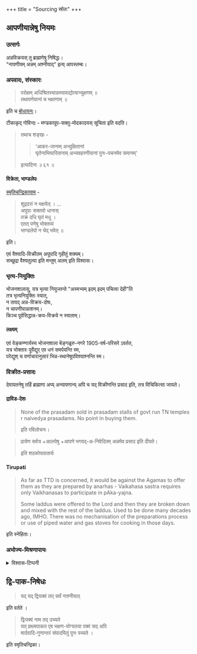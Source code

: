 +++
title = "Sourcing स्रोतः"
+++

## आपणीयान्नेषु नियमः
### उत्सर्गः
अन्नविक्रयस् तु ब्राह्मणेषु निषिद्धः।  
"नापणीयम् अन्नम् अश्नीयाद्" इत्य् आपस्तम्बः।

### अपवादः, संस्कारः

> परोक्षम् अधिश्रितस्यान्नस्यावद्योत्याभ्युक्षणम् ॥  
> तथापणेयानां च भक्षाणाम् ॥

इति च [बोधायनः](/vedAH_yajuH/taittirIyam/sUtram/baudhAyanaH/dharma-sUtram/sarva-prastutiH/01/10)।  

टीकाकृद् गोविन्दः - मण्डकापूप-सक्तु-मोदकादयस् सूचिता इति वदति। 

> तथाच शङ्खः -
> 
> > 'आकर-जानाम् अभ्युक्षितानां  
> घृतेनाभिघारितानाम् अभ्यवहरणीयानां पुनः-पचनमेव समानम्' 
> 
> इत्यादिना ॥ ६१ ॥

#### विक्रेता, भाण्डलेपः
[स्मृतिचन्द्रिकायाम्](/kalpAntaram/dharmaH/nibandhaH/devaNaH_smRti-chandrikA/Text/shrAddham/16_nityabhojane_varjyadravyaviShayANi) - 

> शूद्रदत्तं न भक्षयेत् । …  
> अपूपाः सक्तवो धानास्  
> तक्रं दधि घृतं मधु ।  
> एतत् पणेषु भोक्तव्यं  
> भाण्डलेपो न चेद् भवेत् ॥

इति। 

एवं वैश्यादि-विक्रीतम् अपूपादि गृहीतुं शक्यम्।  
सच्छूद्रा वैश्यतुल्या इति मन्तुम् अलम् इति विश्वासः। 

### भृत्य-नियुक्तिः
भोजनशालासु, यत्र भृत्या नियुज्तन्ते "अस्मभ्यम् इदम् इदम् पचित्वा देही"ति  
तत्र भृत्यनियुक्तिः स्यात्,  
न तावद् अन्न-विक्रय-दोषः,  
न चापणीयान्नाशनम्।  
किञ्च पूर्वसिद्धान्न-क्रय-विक्रये न स्याताम्।  

#### लक्ष्यम्
एवं वेङ्कण्णार्यस्य भोजनशाला बॆङ्गळूरु-नगरे 1905-वर्ष-परिसरे ऽवर्तत,  
यत्र भोक्तारः पूर्वेद्युर् एव धनं समर्पयन्ति स्म,  
परेद्युश् च वर्णाचारानुसारं भिन्न-स्थानेषूपविश्याश्नन्ति स्म। 

### विक्रीत-प्रसादः
देवायतनेषु तर्हि ब्राह्मणा अप्य् अन्यापणान्य् अपि च यद् विक्रीणन्ति प्रसाद इति, तत्र विचिकित्सा जायते। 

 
#### द्राविड-देशः
> None of the prasadam sold in prasadam stalls of govt run TN temples r naivedya prasadams. No point in buying them. 
> 
> इति रविलोचनः। 

> प्रायेण सर्वत्र +आलयेषु  +आपणे भगवद्-अ-निवेदितम् अन्नमेव प्रसाद इति दीयते।
> 
> इति शठकोपतातार्यः

#### Tirupati
> As far as TTD is concerned, it would be against the Agamas to offer them as they are prepared by anarhas - Vaikahasa sastra requires only Vaikhanasas to participate in pAka-yajna.
> 
> Some laddus were offered to the Lord and then they are broken down and mixed with the rest of the laddus. Used to be done many decades ago, IMHO. There was no mechanisation of the preparations process or use of piped water and gas stoves for cooking in those days.

इति स्नेहिताः। 

### अभोज्य-मिश्रणापायः


<details><summary>विश्वास-टिप्पनी</summary>

Caution while eating out:

Thai food almost universally uses fish sauce.  
Double check in restaurants of mAmsAhAri cultures.
</details>

## द्वि-पाक-निषेधः
> यद् यद् द्विःपक्वं तत् सर्वं नाश्नीयात्

इति वर्तते । 

> द्विःपक्वं नाम तद् उच्यते  
यत् प्रथमपाकत एव भक्षण-योग्यतया पक्वं सद् अपि  
मार्दवादि-गुणान्तरं संपादयितुं पुनः पच्यते ।

इति स्मृतिचन्द्रिका।

